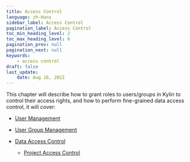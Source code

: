 ```yaml
---
title: Access Control
language: zh-Hans
sidebar_label: Access Control
pagination_label: Access Control
toc_min_heading_level: 2
toc_max_heading_level: 6
pagination_prev: null
pagination_next: null
keywords:
    - access control
draft: false
last_update:
    date: Aug 16, 2022
---
```



This chapter will describe how to grant roles to users/groups in Kylin to control their access rights, and how to perform fine-grained data access control, it will cover:

* [User Management](user_management.md)
* [User Group Management](group_management.md)

* [Data Access Control](data-access-control/intro.md)
  * [Project Access Control](data-access-control/project_acl.md)
